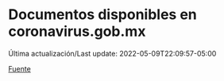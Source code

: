 # Documentos disponibles en coronavirus.gob.mx

Última actualización/Last update: 2022-05-09T22:09:57-05:00

 [Fuente](https://coronavirus.gob.mx/)

